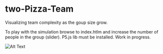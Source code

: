 # two-Pizza-Team
Visualizing team complexity as the goup size grow.

To play with the simulation browse to index.htlm and increase the number of people in the group (slider). 
P5.js lib must be installed.  Work in progress.

![Alt Text](https://github.com/metadirective/two-Pizza-Team/blob/master/groupComplexity.gif)
